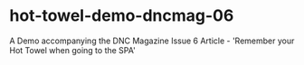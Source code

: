 hot-towel-demo-dncmag-06
========================

A Demo accompanying the DNC Magazine Issue 6 Article - 'Remember your Hot Towel when going to the SPA'